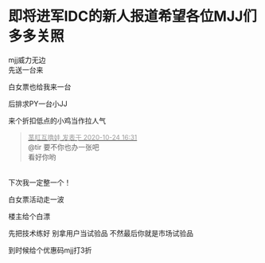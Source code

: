 # 即将进军IDC的新人报道希望各位MJJ们多多关照


mjj威力无边&nbsp;&nbsp;<br />
先送一台来

白女票也给我来一台

后排求PY一台小JJ

来个折扣低点的小鸡当作拉人气<img id="aimg_Kn0my" onclick="zoom(this, this.src, 0, 0, 0)" class="zoom" src="https://cdn.jsdelivr.net/gh/hishis/forum-master/public/images/patch.gif" onmouseover="img_onmouseoverfunc(this)" onload="thumbImg(this)" border="0" alt="" />

<div class="quote"><blockquote><font size="2"><a href="https://www.hostloc.com/forum.php?mod=redirect&amp;goto=findpost&amp;pid=9346417&amp;ptid=757995" target="_blank"><font color="#999999">茎肛互撸娃 发表于 2020-10-24 16:31</font></a></font><br />
@tir 要不你也办一张吧<br />
看好你哟</blockquote></div><br />
下次我一定整一个！

白女票活动走一波<img src="static/image/smiley/default/lol.gif" smilieid="12" border="0" alt="" /><img id="aimg_OKIs9" onclick="zoom(this, this.src, 0, 0, 0)" class="zoom" src="https://cdn.jsdelivr.net/gh/hishis/forum-master/public/images/patch.gif" onmouseover="img_onmouseoverfunc(this)" onload="thumbImg(this)" border="0" alt="" />

楼主给个白漂

先把技术练好 别拿用户当试验品 不然最后你就是市场试验品

到时候给个优惠码mjj打3折<img id="aimg_s3iIz" onclick="zoom(this, this.src, 0, 0, 0)" class="zoom" src="https://cdn.jsdelivr.net/gh/hishis/forum-master/public/images/patch.gif" onmouseover="img_onmouseoverfunc(this)" onload="thumbImg(this)" border="0" alt="" />
